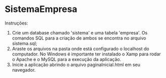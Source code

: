 # SistemaEmpresa
Instruções:
1) Crie um database chamado 'sistema' e uma tabela 'empresa'. Os comandos SQL para a criação de ambos se encontra no arquivo sistema.sql;
2) Araste os arquivos na pasta onde está configurado o localhost do computador. No Windows é importante ter instalado o Xamp para rodar o Apache e o MySQL para a execução da aplicação.
3) Inicie a aplicação abrindo o arquivo paginaInicial.html em seu navegador.

